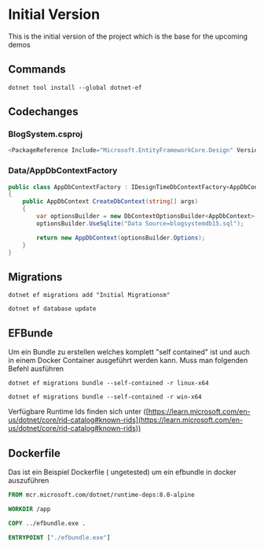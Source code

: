 # Initial Version
This is the initial version of the project which is the base for the upcoming demos

## Commands
```pwsh
dotnet tool install --global dotnet-ef
```


## Codechanges
### BlogSystem.csproj

```csharp
<PackageReference Include="Microsoft.EntityFrameworkCore.Design" Version="8.0.0" />
```

### Data/AppDbContextFactory

```csharp
public class AppDbContextFactory : IDesignTimeDbContextFactory<AppDbContext>
{
    public AppDbContext CreateDbContext(string[] args)
    {
        var optionsBuilder = new DbContextOptionsBuilder<AppDbContext>();
        optionsBuilder.UseSqlite("Data Source=blogsystemdb15.sql");

        return new AppDbContext(optionsBuilder.Options);
    }
}
```

## Migrations

```pwsh
dotnet ef migrations add "Initial Migrationsm"    

dotnet ef database update
````




## EFBunde
Um ein Bundle zu erstellen welches komplett "self contained" ist und auch in einem Docker Container ausgeführt werden kann. Muss man folgenden Befehl ausführen

```pwsh
dotnet ef migrations bundle --self-contained -r linux-x64

dotnet ef migrations bundle --self-contained -r win-x64
```

Verfügbare Runtime Ids finden sich unter 
([https://learn.microsoft.com/en-us/dotnet/core/rid-catalog#known-rids](https://learn.microsoft.com/en-us/dotnet/core/rid-catalog#known-rids))


## Dockerfile
Das ist ein Beispiel Dockerfile ( ungetested) um ein efbundle in docker auszuführen

```dockerfile
FROM mcr.microsoft.com/dotnet/runtime-deps:8.0-alpine

WORKDIR /app

COPY ../efbundle.exe .

ENTRYPOINT ["./efbundle.exe"]
```
